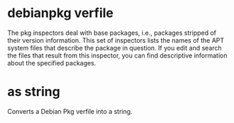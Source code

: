 # debianpkg verfile

The pkg inspectors deal with base packages, i.e., packages stripped of their version information. This set of inspectors lists the names of the APT system files that describe the package in question. If you edit and search the files that result from this inspector, you can find descriptive information about the specified packages.

# <debianpkg verfile> as string

Converts a Debian Pkg verfile into a string.
